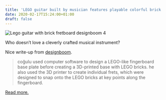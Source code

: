 ```yaml
---
title: 'LEGO guitar built by musician features playable colorful brick fretboard'
date: 2020-02-17T15:24:00+01:00
draft: false
---
```


![Lego guitar with brick fretboard designboom 4](https://cdn-blog.adafruit.com/uploads/2020/02/lego-guitar-with-brick-fretboard-designboom-4.jpg "lego-guitar-with-brick-fretboard-designboom-4.jpg")

Who doesn’t love a cleverly crafted musical instrument?

Nice write-up from [designboom](https://www.designboom.com/design/lego-guitar-brick-fretboard-tolgahan-cogulu-02-10-2020/).

> coğulu used computer software to design a LEGO-like fingerboard base plate before creating a 3D-printed base with LEGO bricks. he also used the 3D printer to create individual frets, which were designed to snap onto the LEGO bricks at key points along the fingerboard.

[Read more.](https://www.designboom.com/design/lego-guitar-brick-fretboard-tolgahan-cogulu-02-10-2020/)